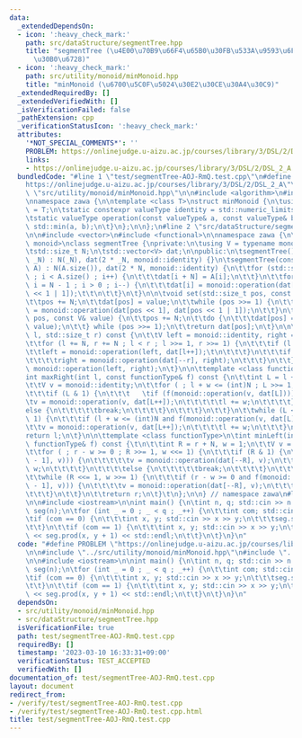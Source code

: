 ```yaml
---
data:
  _extendedDependsOn:
  - icon: ':heavy_check_mark:'
    path: src/dataStructure/segmentTree.hpp
    title: "segmentTree (\u4E00\u70B9\u66F4\u65B0\u30FB\u533A\u9593\u6F14\u7B97\u30BB\
      \u30B0\u6728)"
  - icon: ':heavy_check_mark:'
    path: src/utility/monoid/minMonoid.hpp
    title: "minMonoid (\u6700\u5C0F\u5024\u30E2\u30CE\u30A4\u30C9)"
  _extendedRequiredBy: []
  _extendedVerifiedWith: []
  _isVerificationFailed: false
  _pathExtension: cpp
  _verificationStatusIcon: ':heavy_check_mark:'
  attributes:
    '*NOT_SPECIAL_COMMENTS*': ''
    PROBLEM: https://onlinejudge.u-aizu.ac.jp/courses/library/3/DSL/2/DSL_2_A
    links:
    - https://onlinejudge.u-aizu.ac.jp/courses/library/3/DSL/2/DSL_2_A
  bundledCode: "#line 1 \"test/segmentTree-AOJ-RmQ.test.cpp\"\n#define PROBLEM \"\
    https://onlinejudge.u-aizu.ac.jp/courses/library/3/DSL/2/DSL_2_A\"\n\n#line 2\
    \ \"src/utility/monoid/minMonoid.hpp\"\n\n#include <algorithm>\n#include <limits>\n\
    \nnamespace zawa {\n\ntemplate <class T>\nstruct minMonoid {\n\tusing valueType\
    \ = T;\n\tstatic constexpr valueType identity = std::numeric_limits<valueType>::max();\n\
    \tstatic valueType operation(const valueType& a, const valueType& b) {\n\t\treturn\
    \ std::min(a, b);\n\t}\n};\n\n};\n#line 2 \"src/dataStructure/segmentTree.hpp\"\
    \n\n#include <vector>\n#include <functional>\n\nnamespace zawa {\n\ntemplate <class\
    \ monoid>\nclass segmentTree {\nprivate:\n\tusing V = typename monoid::valueType;\n\
    \tstd::size_t N;\n\tstd::vector<V> dat;\n\npublic:\n\tsegmentTree() {}\n\tsegmentTree(int\
    \ _N) : N(_N), dat(2 * _N, monoid::identity) {}\n\tsegmentTree(const std::vector<V>&\
    \ A) : N(A.size()), dat(2 * N, monoid::identity) {\n\t\tfor (std::size_t i = 0\
    \ ; i < A.size() ; i++) {\n\t\t\tdat[i + N] = A[i];\n\t\t}\n\t\tfor (std::size_t\
    \ i = N - 1 ; i > 0 ; i--) {\n\t\t\tdat[i] = monoid::operation(dat[i << 1], dat[i\
    \ << 1 | 1]);\t\t\n\t\t}\n\t}\n\n\tvoid set(std::size_t pos, const V& value) {\n\
    \t\tpos += N;\n\t\tdat[pos] = value;\n\t\twhile (pos >>= 1) {\n\t\t\tdat[pos]\
    \ = monoid::operation(dat[pos << 1], dat[pos << 1 | 1]);\n\t\t}\n\t}\n\n\tV update(std::size_t\
    \ pos, const V& value) {\n\t\tpos += N;\n\t\tdo {\n\t\t\tdat[pos] = monoid::operation(dat[pos],\
    \ value);\n\t\t} while (pos >>= 1);\n\t\treturn dat[pos];\n\t}\n\n\tV prod(std::size_t\
    \ l, std::size_t r) const {\n\t\tV left = monoid::identity, right = monoid::identity;\n\
    \t\tfor (l += N, r += N ; l < r ; l >>= 1, r >>= 1) {\n\t\t\tif (l & 1) {\n\t\t\
    \t\tleft = monoid::operation(left, dat[l++]);\t\n\t\t\t}\n\t\t\tif (r & 1) {\n\
    \t\t\t\tright = monoid::operation(dat[--r], right);\n\t\t\t}\n\t\t}\n\t\treturn\
    \ monoid::operation(left, right);\n\t}\n\n\ttemplate <class functionType>\n\t\
    int maxRight(int l, const functionType& f) const {\n\t\tint L = l + N, w = 1;\n\
    \t\tV v = monoid::identity;\n\t\tfor ( ; l + w <= (int)N ; L >>= 1, w <<= 1) {\n\
    \t\t\tif (L & 1) {\n\t\t\t   \tif (f(monoid::operation(v, dat[L]))) {\n\t\t\t\t\
    \tv = monoid::operation(v, dat[L++]);\n\t\t\t\t\tl += w;\n\t\t\t\t}\n\t\t\t\t\
    else {\n\t\t\t\t\tbreak;\n\t\t\t\t}\n\t\t\t}\n\t\t}\n\t\twhile (L <<= 1, w >>=\
    \ 1) {\n\t\t\tif (l + w <= (int)N and f(monoid::operation(v, dat[L]))) {\n\t\t\
    \t\tv = monoid::operation(v, dat[L++]);\n\t\t\t\tl += w;\n\t\t\t}\n\t\t}\n\t\t\
    return l;\n\t}\n\n\ttemplate <class functionType>\n\tint minLeft(int r, const\
    \ functionType& f) const {\t\n\t\tint R = r + N, w = 1;\n\t\tV v = monoid::identity;\n\
    \t\tfor ( ; r - w >= 0 ; R >>= 1, w <<= 1) {\n\t\t\tif (R & 1) {\n\t\t\t\tif (f(monoid::operation(dat[R\
    \ - 1], v))) {\n\t\t\t\t\tv = monoid::operation(dat[--R], v);\n\t\t\t\t\tr -=\
    \ w;\n\t\t\t\t}\n\t\t\t\telse {\n\t\t\t\t\tbreak;\n\t\t\t\t}\n\t\t\t}\n\t\t}\n\
    \t\twhile (R <<= 1, w >>= 1) {\n\t\t\tif (r - w >= 0 and f(monoid::operation(dat[R\
    \ - 1], v))) {\n\t\t\t\tv = monoid::operation(dat[--R], v);\n\t\t\t\tr -= w;\n\
    \t\t\t}\n\t\t}\n\t\treturn r;\n\t}\t\n};\n\n} // namespace zawa\n#line 5 \"test/segmentTree-AOJ-RmQ.test.cpp\"\
    \n\n#include <iostream>\n\nint main() {\n\tint n, q; std::cin >> n >> q;\n\tzawa::segmentTree<zawa::minMonoid<int>>\
    \ seg(n);\n\tfor (int _ = 0 ; _ < q ; _++) {\n\t\tint com; std::cin >> com;\n\t\
    \tif (com == 0) {\n\t\t\tint x, y; std::cin >> x >> y;\n\t\t\tseg.set(x, y);\n\
    \t\t}\n\t\tif (com == 1) {\n\t\t\tint x, y; std::cin >> x >> y;\n\t\t\tstd::cout\
    \ << seg.prod(x, y + 1) << std::endl;\n\t\t}\n\t}\n}\n"
  code: "#define PROBLEM \"https://onlinejudge.u-aizu.ac.jp/courses/library/3/DSL/2/DSL_2_A\"\
    \n\n#include \"../src/utility/monoid/minMonoid.hpp\"\n#include \"../src/dataStructure/segmentTree.hpp\"\
    \n\n#include <iostream>\n\nint main() {\n\tint n, q; std::cin >> n >> q;\n\tzawa::segmentTree<zawa::minMonoid<int>>\
    \ seg(n);\n\tfor (int _ = 0 ; _ < q ; _++) {\n\t\tint com; std::cin >> com;\n\t\
    \tif (com == 0) {\n\t\t\tint x, y; std::cin >> x >> y;\n\t\t\tseg.set(x, y);\n\
    \t\t}\n\t\tif (com == 1) {\n\t\t\tint x, y; std::cin >> x >> y;\n\t\t\tstd::cout\
    \ << seg.prod(x, y + 1) << std::endl;\n\t\t}\n\t}\n}\n"
  dependsOn:
  - src/utility/monoid/minMonoid.hpp
  - src/dataStructure/segmentTree.hpp
  isVerificationFile: true
  path: test/segmentTree-AOJ-RmQ.test.cpp
  requiredBy: []
  timestamp: '2023-03-10 16:33:31+09:00'
  verificationStatus: TEST_ACCEPTED
  verifiedWith: []
documentation_of: test/segmentTree-AOJ-RmQ.test.cpp
layout: document
redirect_from:
- /verify/test/segmentTree-AOJ-RmQ.test.cpp
- /verify/test/segmentTree-AOJ-RmQ.test.cpp.html
title: test/segmentTree-AOJ-RmQ.test.cpp
---
```

